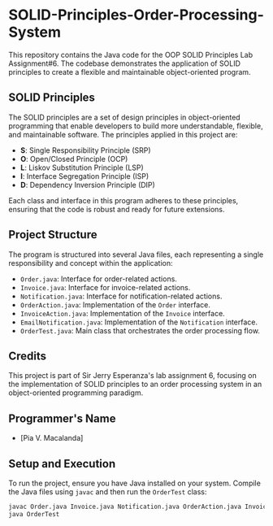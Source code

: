 # SOLID-Principles-Order-Processing-System

This repository contains the Java code for the OOP SOLID Principles Lab Assignment#6. The codebase demonstrates the application of SOLID principles to create a flexible and maintainable object-oriented program.

## SOLID Principles
The SOLID principles are a set of design principles in object-oriented programming that enable developers to build more understandable, flexible, and maintainable software. The principles applied in this project are:

- **S**: Single Responsibility Principle (SRP)
- **O**: Open/Closed Principle (OCP)
- **L**: Liskov Substitution Principle (LSP)
- **I**: Interface Segregation Principle (ISP)
- **D**: Dependency Inversion Principle (DIP)

Each class and interface in this program adheres to these principles, ensuring that the code is robust and ready for future extensions.

## Project Structure
The program is structured into several Java files, each representing a single responsibility and concept within the application:

- `Order.java`: Interface for order-related actions.
- `Invoice.java`: Interface for invoice-related actions.
- `Notification.java`: Interface for notification-related actions.
- `OrderAction.java`: Implementation of the `Order` interface.
- `InvoiceAction.java`: Implementation of the `Invoice` interface.
- `EmailNotification.java`: Implementation of the `Notification` interface.
- `OrderTest.java`: Main class that orchestrates the order processing flow.

## Credits

This project is part of Sir Jerry Esperanza's lab assignment 6, focusing on the implementation of SOLID principles to an order processing system in an object-oriented programming paradigm.

## Programmer's Name

- [Pia V. Macalanda]

## Setup and Execution
To run the project, ensure you have Java installed on your system. Compile the Java files using `javac` and then run the `OrderTest` class:

```bash
javac Order.java Invoice.java Notification.java OrderAction.java InvoiceAction.java EmailNotification.java OrderTest.java
java OrderTest

